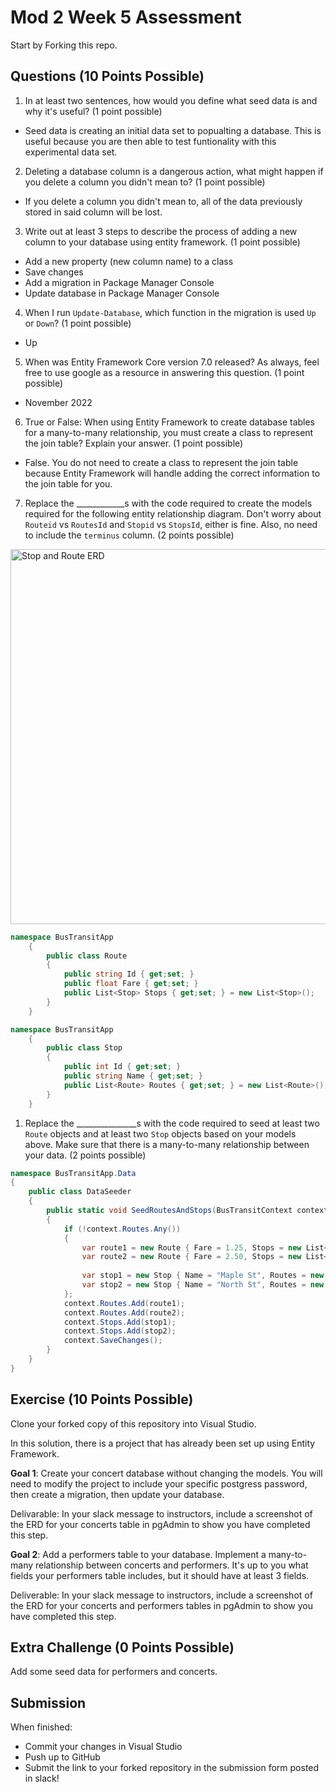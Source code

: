 # Mod 2 Week 5 Assessment

Start by Forking this repo.

## Questions (10 Points Possible)

1. In at least two sentences, how would you define what seed data is and why it's useful? (1 point possible)
- Seed data is creating an initial data set to popualting a database. This is useful because you are then able to test funtionality with this experimental data set.

2. Deleting a database column is a dangerous action, what might happen if you delete a column you didn't mean to? (1 point possible)
- If you delete a column you didn't mean to, all of the data previously stored in said column will be lost.

3. Write out at least 3 steps to describe the process of adding a new column to your database using entity framework. (1 point possible)
- Add a new property (new column name) to a class
- Save changes
- Add a migration in Package Manager Console
- Update database in Package Manager Console

4. When I run `Update-Database`, which function in the migration is used `Up` or `Down`? (1 point possible)
- Up

5. When was Entity Framework Core version 7.0 released? As always, feel free to use google as a resource in answering this question. (1 point possible)
- November 2022

6. True or False: When using Entity Framework to create database tables for a many-to-many relationship, you must create a class to represent the join table? Explain your answer. (1 point possible)
- False. You do not need to create a class to represent the join table because Entity Framework will handle adding the correct information to the join table for you.

7. Replace the ____________s with the code required to create the models required for the following entity relationship diagram. Don't worry about `Routeid` vs `RoutesId` and `Stopid` vs `StopsId`, either is fine. Also, no need to include the `terminus` column. (2 points possible)

<img width="600" alt="Stop and Route ERD" src="https://user-images.githubusercontent.com/11747682/228308854-d2328b8c-32d2-4eb9-aa0d-8a2b3d4c6bfa.png">

```C#
namespace BusTransitApp
    {
        public class Route
        {
            public string Id { get;set; }
            public float Fare { get;set; }
            public List<Stop> Stops { get;set; } = new List<Stop>();
        }
    }

namespace BusTransitApp
    {
        public class Stop
        {
            public int Id { get;set; }
            public string Name { get;set; }
            public List<Route> Routes { get;set; } = new List<Route>();
        }
    }
```


1. Replace the _______________s with the code required to seed at least two `Route` objects and at least two `Stop` objects based on your models above. Make sure that there is a many-to-many relationship between your data. (2 points possible)

```C#
namespace BusTransitApp.Data
{
    public class DataSeeder
    {
        public static void SeedRoutesAndStops(BusTransitContext context)
        {
            if (!context.Routes.Any())
            {
                var route1 = new Route { Fare = 1.25, Stops = new List<Stop> {stop1};
                var route2 = new Route { Fare = 2.50, Stops = new List<Stop> {stop2};
                
                var stop1 = new Stop { Name = "Maple St", Routes = new List<Route> {route2};
                var stop2 = new Stop { Name = "North St", Routes = new List<Route> {route1};
            };
            context.Routes.Add(route1);
            context.Routes.Add(route2);
            context.Stops.Add(stop1);
            context.Stops.Add(stop2);
            context.SaveChanges();
        }
    }
}
```
## Exercise (10 Points Possible)

Clone your forked copy of this repository into Visual Studio.  

In this solution, there is a project that has already been set up using Entity Framework.

**Goal 1**: Create your concert database without changing the models. You will need to modify the project to include your specific postgress password, then create a migration, then update your database.

Delivarable: In your slack message to instructors, include a screenshot of the ERD for your concerts table in pgAdmin to show you have completed this step.

**Goal 2**: Add a performers table to your database. Implement a many-to-many relationship between concerts and performers. It's up to you what fields your performers table includes, but it should have at least 3 fields.

Deliverable: In your slack message to instructors, include a screenshot of the ERD for your concerts and performers tables in pgAdmin to show you have completed this step.

## Extra Challenge (0 Points Possible)

Add some seed data for performers and concerts.

## Submission

When finished:
* Commit your changes in Visual Studio
* Push up to GitHub
* Submit the link to your forked repository in the submission form posted in slack!
